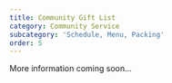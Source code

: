 ```yaml
---
title: Community Gift List
category: Community Service
subcategory: 'Schedule, Menu, Packing'
order: 5
---
```


More information coming soon...
